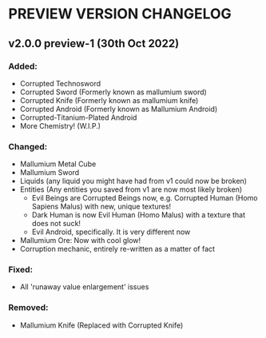 # PREVIEW VERSION CHANGELOG

## v2.0.0 preview-1 (30th Oct 2022)
### Added:
- Corrupted Technosword
- Corrupted Sword (Formerly known as mallumium sword)
- Corrupted Knife (Formerly known as mallumium knife)
- Corrupted Android (Formerly known as Mallumium Android)
- Corrupted-Titanium-Plated Android
- More Chemistry! (W.I.P.)

### Changed:
- Mallumium Metal Cube
- Mallumium Sword
- Liquids (any liquid you might have had from v1 could now be broken)
- Entities (Any entities you saved from v1 are now most likely broken)
  - Evil Beings are Corrupted Beings now, e.g. Corrupted Human (Homo Sapiens Malus) with new, unique textures!
  - Dark Human is now Evil Human (Homo Malus) with a texture that does not suck!
  - Evil Android, specifically. It is very different now
- Mallumium Ore: Now with cool glow!
- Corruption mechanic, entirely re-written as a matter of fact

### Fixed:
- All 'runaway value enlargement' issues

### Removed:
- Mallumium Knife (Replaced with Corrupted Knife)
